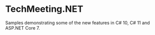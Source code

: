 # TechMeeting.NET

Samples demonstrating some of the new features in C# 10, C# 11 and ASP.NET Core 7.
